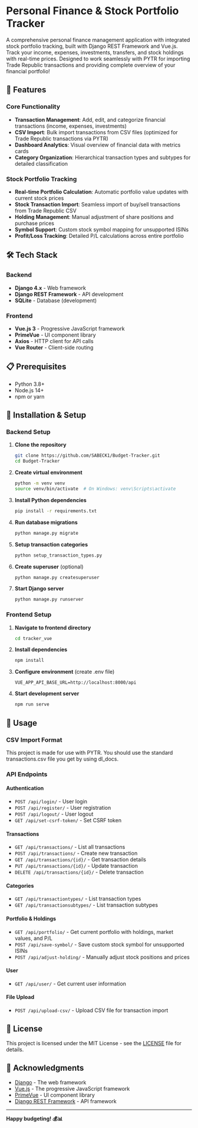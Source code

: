 # Personal Finance & Stock Portfolio Tracker

A comprehensive personal finance management application with integrated stock portfolio tracking, built with Django REST Framework and Vue.js. Track your income, expenses, investments, transfers, and stock holdings with real-time prices. Designed to work seamlessly with PYTR for importing Trade Republic transactions and providing complete overview of your financial portfolio!

## 🚀 Features

### Core Functionality
- **Transaction Management**: Add, edit, and categorize financial transactions (income, expenses, investments)
- **CSV Import**: Bulk import transactions from CSV files (optimized for Trade Republic transactions via PYTR)
- **Dashboard Analytics**: Visual overview of financial data with metrics cards
- **Category Organization**: Hierarchical transaction types and subtypes for detailed classification

### Stock Portfolio Tracking
- **Real-time Portfolio Calculation**: Automatic portfolio value updates with current stock prices
- **Stock Transaction Import**: Seamless import of buy/sell transactions from Trade Republic CSV
- **Holding Management**: Manual adjustment of share positions and purchase prices
- **Symbol Support**: Custom stock symbol mapping for unsupported ISINs
- **Profit/Loss Tracking**: Detailed P/L calculations across entire portfolio

## 🛠️ Tech Stack

### Backend
- **Django 4.x** - Web framework
- **Django REST Framework** - API development
- **SQLite** - Database (development)

### Frontend
- **Vue.js 3** - Progressive JavaScript framework
- **PrimeVue** - UI component library
- **Axios** - HTTP client for API calls
- **Vue Router** - Client-side routing

## 📋 Prerequisites

- Python 3.8+
- Node.js 14+
- npm or yarn

## 🔧 Installation & Setup

### Backend Setup

1. **Clone the repository**
   ```bash
   git clone https://github.com/SABECK1/Budget-Tracker.git
   cd Budget-Tracker
   ```

2. **Create virtual environment**
   ```bash
   python -m venv venv
   source venv/bin/activate  # On Windows: venv\Scripts\activate
   ```

3. **Install Python dependencies**
   ```bash
   pip install -r requirements.txt
   ```

4. **Run database migrations**
   ```bash
   python manage.py migrate
   ```

5. **Setup transaction categories** 
   ```bash
   python setup_transaction_types.py
   ```

6. **Create superuser** (optional)
   ```bash
   python manage.py createsuperuser
   ```

7. **Start Django server**
   ```bash
   python manage.py runserver
   ```

### Frontend Setup

1. **Navigate to frontend directory**
   ```bash
   cd tracker_vue
   ```

2. **Install dependencies**
   ```bash
   npm install
   ```

3. **Configure environment** (create .env file)
   ```env
   VUE_APP_API_BASE_URL=http://localhost:8000/api
   ```

4. **Start development server**
   ```bash
   npm run serve
   ```

## 🚀 Usage
### CSV Import Format

This project is made for use with PYTR. You should use the standard transactions.csv file you get by using dl_docs.

### API Endpoints

#### Authentication
- `POST /api/login/` - User login
- `POST /api/register/` - User registration
- `POST /api/logout/` - User logout
- `GET /api/set-csrf-token/` - Set CSRF token

#### Transactions
- `GET /api/transactions/` - List all transactions
- `POST /api/transactions/` - Create new transaction
- `GET /api/transactions/{id}/` - Get transaction details
- `PUT /api/transactions/{id}/` - Update transaction
- `DELETE /api/transactions/{id}/` - Delete transaction

#### Categories
- `GET /api/transactiontypes/` - List transaction types
- `GET /api/transactionsubtypes/` - List transaction subtypes

#### Portfolio & Holdings
- `GET /api/portfolio/` - Get current portfolio with holdings, market values, and P/L
- `POST /api/save-symbol/` - Save custom stock symbol for unsupported ISINs
- `POST /api/adjust-holding/` - Manually adjust stock positions and prices

#### User
- `GET /api/user/` - Get current user information

#### File Upload
- `POST /api/upload-csv/` - Upload CSV file for transaction import

## 📝 License

This project is licensed under the MIT License - see the [LICENSE](LICENSE) file for details.

## 🙏 Acknowledgments

- [Django](https://www.djangoproject.com/) - The web framework
- [Vue.js](https://vuejs.org/) - The progressive JavaScript framework
- [PrimeVue](https://www.primefaces.org/primevue/) - UI component library
- [Django REST Framework](https://www.django-rest-framework.org/) - API framework

---

**Happy budgeting! 💰📊**
